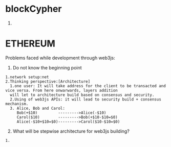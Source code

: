 # blockCypher
1.

# ETHEREUM
Problems faced while development through web3js:
     
   1. Do not know the beginning point
     
    1.network setup:net
    2.Thinking perspective:[Architecture]
      1.one user: It will take address for the client to be transacted and vice versa. From here onwarwards, layers addition
      will let to architecture build based on consensus and security.
      2.Using of web3js APIs: it will lead to security build + consensus mechanism.
      3. Alice, Bob and Carol:
         Bob(+$10)         --------->Alice(-$10)
         Carol($10)        --------->Bob(+$10-$10=$0)
         Alice(-$10+$10=$0)--------->Carol($10-$10=$0)
         
   2. What will be stepwise architecture for web3js building?
      
    1.
         
